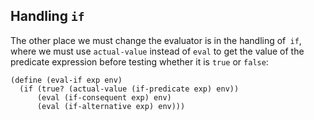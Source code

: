 ## Handling `if`

The other place we must change the evaluator is in the handling of` if`, where
we must use `actual-value` instead of `eval` to get the value of the predicate
expression before testing whether it is `true` or `false`:

    
    (define (eval-if exp env)
      (if (true? (actual-value (if-predicate exp) env))
          (eval (if-consequent exp) env)
          (eval (if-alternative exp) env)))
    

